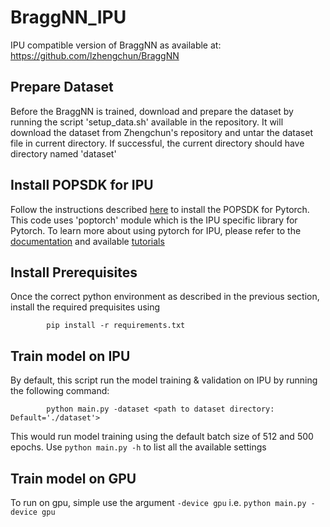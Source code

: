 # BraggNN_IPU

IPU compatible version of BraggNN as available at: https://github.com/lzhengchun/BraggNN

## Prepare Dataset
Before the BraggNN is trained, download and prepare the dataset by running the script 'setup_data.sh' available in the repository. It will download the dataset from Zhengchun's repository and untar the dataset file in current directory. If successful, the current directory should have directory named 'dataset'

## Install POPSDK for IPU
Follow the instructions described [here](https://docs.graphcore.ai/projects/ipu-pod-getting-started/en/latest/installation.html#sdk-installation) to install the POPSDK for Pytorch. This code uses 'poptorch' module which is the IPU specific library for Pytorch. To learn more about using pytorch for IPU, please refer to the [documentation](https://docs.graphcore.ai/en/latest/software.html#pytorch) and available [tutorials](https://github.com/graphcore/tutorials/tree/master/tutorials/pytorch)

## Install Prerequisites
Once the correct python environment as described in the previous section, install the required prequisites using
```
        pip install -r requirements.txt
```
## Train model on IPU
By default, this script run the model training & validation on IPU by running the following command:
```
        python main.py -dataset <path to dataset directory: Default='./dataset'>
```
This would run model training using the default batch size of 512 and 500 epochs. Use ```python main.py -h``` to list all the available settings

## Train model on GPU
To run on gpu, simple use the argument ```-device gpu``` i.e.
```python main.py -device gpu```
